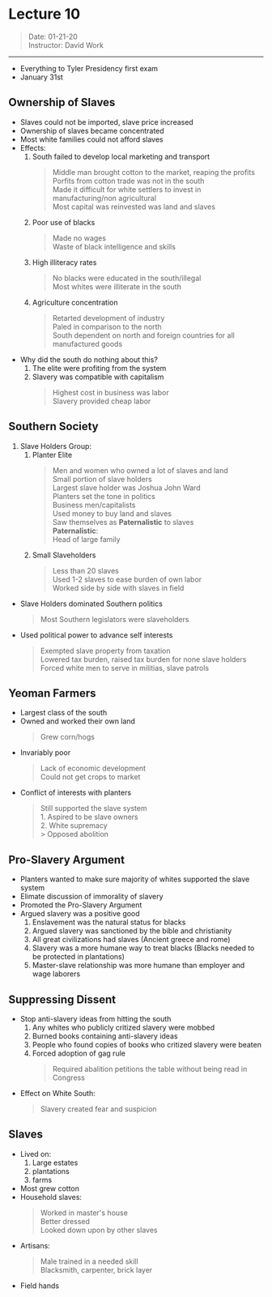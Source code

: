 # Lecture 10  
> Date: 01-21-20  
> Instructor: David Work  
---  
  
* Everything to Tyler Presidency first exam  
* January 31st  
  
## Ownership of Slaves  
   * Slaves could not be imported, slave price increased  
   * Ownership of slaves became concentrated  
   * Most white families could not afford slaves  
   * Effects:  
      1. South failed to develop local marketing and transport  
         > Middle man brought cotton to the market, reaping the profits  
            Porfits from cotton trade was not in the south  
            Made it difficult for white settlers to invest in manufacturing/non agricultural  
            Most capital was reinvested was land and slaves  
      2. Poor use of blacks  
         > Made no wages  
            Waste of black intelligence and skills  
      3. High illiteracy rates  
         > No blacks were educated in the south/illegal  
            Most whites were illiterate in the south  
      4. Agriculture concentration  
         > Retarted development of industry  
            Paled in comparison to the north  
            South dependent on north and foreign countries for all manufactured goods  
   * Why did the south do nothing about this?  
      1. The elite were profiting from the system  
      2. Slavery was compatible with capitalism  
         > Highest cost in business was labor  
            Slavery provided cheap labor  
## Southern Society  
   1. Slave Holders Group:  
      1. Planter Elite  
         > Men and women who owned a lot of slaves and land  
            Small portion of slave holders     
            Largest slave holder was Joshua John Ward  
         > Planters set the tone in politics  
            Business men/capitalists  
            Used money to buy land and slaves  
            Saw themselves as **Paternalistic** to slaves  
            **Paternalistic**:  
               Head of large family  
      2. Small Slaveholders  
         > Less than 20 slaves  
            Used 1-2 slaves to ease burden of own labor  
            Worked side by side with slaves in field  
   * Slave Holders dominated Southern politics  
      > Most Southern legislators were slaveholders  
   * Used political power to advance self interests  
      > Exempted slave property from taxation  
         Lowered tax burden, raised tax burden for none slave holders  
         Forced white men to serve in militias, slave patrols  
  
## Yeoman Farmers  
   * Largest class of the south  
   * Owned and worked their own land  
      > Grew corn/hogs  
   * Invariably poor  
      > Lack of economic development  
         Could not get crops to market  
   * Conflict of interests with planters  
      > Still supported the slave system  
         1. Aspired to be slave owners  
         2. White supremacy  
            > Opposed abolition  
  
## Pro-Slavery Argument  
   * Planters wanted to make sure majority of whites supported the slave system  
   * Elimate discussion of immorality of slavery  
   * Promoted the Pro-Slavery Argument  
   * Argued slavery was a positive good  
      1. Enslavement was the natural status for blacks  
      2. Argued slavery was sanctioned by the bible and christianity  
      3. All great civilizations had slaves (Ancient greece and rome)  
      4. Slavery was a more humane way to treat blacks (Blacks needed to be protected in plantations)  
      5. Master-slave relationship was more humane than employer and wage laborers  
  
## Suppressing Dissent  
   * Stop anti-slavery ideas from hitting the south  
      1. Any whites who publicly critized slavery were mobbed  
      2. Burned books containing anti-slavery ideas  
      3. People who found copies of books who critized slavery were beaten  
      4. Forced adoption of gag rule  
         > Required abalition petitions the table without being read in Congress  
   * Effect on White South:  
      > Slavery created fear and suspicion   
  
## Slaves  
   * Lived on:  
      1. Large estates  
      2. plantations  
      3. farms  
   * Most grew cotton   
   * Household slaves:  
      > Worked in master's house  
         Better dressed    
         Looked down upon by other slaves  
   * Artisans:  
      > Male trained in a needed skill  
         Blacksmith, carpenter, brick layer  
   * Field hands  
   
     
         
